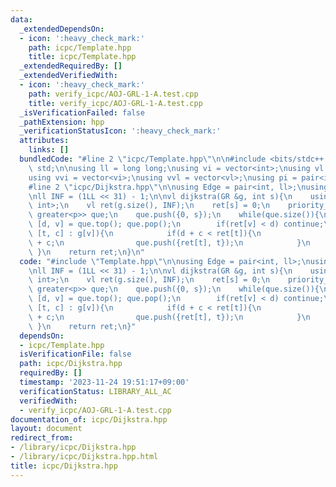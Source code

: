```yaml
---
data:
  _extendedDependsOn:
  - icon: ':heavy_check_mark:'
    path: icpc/Template.hpp
    title: icpc/Template.hpp
  _extendedRequiredBy: []
  _extendedVerifiedWith:
  - icon: ':heavy_check_mark:'
    path: verify_icpc/AOJ-GRL-1-A.test.cpp
    title: verify_icpc/AOJ-GRL-1-A.test.cpp
  _isVerificationFailed: false
  _pathExtension: hpp
  _verificationStatusIcon: ':heavy_check_mark:'
  attributes:
    links: []
  bundledCode: "#line 2 \"icpc/Template.hpp\"\n\n#include <bits/stdc++.h>\nusing namespace\
    \ std;\n\nusing ll = long long;\nusing vi = vector<int>;\nusing vl = vector<ll>;\n\
    using vvi = vector<vi>;\nusing vvl = vector<vl>;\nusing pi = pair<int, int>;\n\
    #line 2 \"icpc/Dijkstra.hpp\"\n\nusing Edge = pair<int, ll>;\nusing GR = vector<vector<Edge>>;\n\
    \nll INF = (1LL << 31) - 1;\n\nvl dijkstra(GR &g, int s){\n    using p = pair<ll,\
    \ int>;\n    vl ret(g.size(), INF);\n    ret[s] = 0;\n    priority_queue<p, vector<p>,\
    \ greater<p>> que;\n    que.push({0, s});\n    while(que.size()){\n        auto\
    \ [d, v] = que.top(); que.pop();\n        if(ret[v] < d) continue;\n        for(auto\
    \ [t, c] : g[v]){\n            if(d + c < ret[t]){\n                ret[t] = d\
    \ + c;\n                que.push({ret[t], t});\n            }\n        }\n   \
    \ }\n    return ret;\n}\n"
  code: "#include \"Template.hpp\"\n\nusing Edge = pair<int, ll>;\nusing GR = vector<vector<Edge>>;\n\
    \nll INF = (1LL << 31) - 1;\n\nvl dijkstra(GR &g, int s){\n    using p = pair<ll,\
    \ int>;\n    vl ret(g.size(), INF);\n    ret[s] = 0;\n    priority_queue<p, vector<p>,\
    \ greater<p>> que;\n    que.push({0, s});\n    while(que.size()){\n        auto\
    \ [d, v] = que.top(); que.pop();\n        if(ret[v] < d) continue;\n        for(auto\
    \ [t, c] : g[v]){\n            if(d + c < ret[t]){\n                ret[t] = d\
    \ + c;\n                que.push({ret[t], t});\n            }\n        }\n   \
    \ }\n    return ret;\n}"
  dependsOn:
  - icpc/Template.hpp
  isVerificationFile: false
  path: icpc/Dijkstra.hpp
  requiredBy: []
  timestamp: '2023-11-24 19:51:17+09:00'
  verificationStatus: LIBRARY_ALL_AC
  verifiedWith:
  - verify_icpc/AOJ-GRL-1-A.test.cpp
documentation_of: icpc/Dijkstra.hpp
layout: document
redirect_from:
- /library/icpc/Dijkstra.hpp
- /library/icpc/Dijkstra.hpp.html
title: icpc/Dijkstra.hpp
---
```

